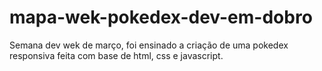 # mapa-wek-pokedex-dev-em-dobro

Semana dev wek de março, foi ensinado a criação de uma pokedex responsiva feita com base de html, css e javascript.
